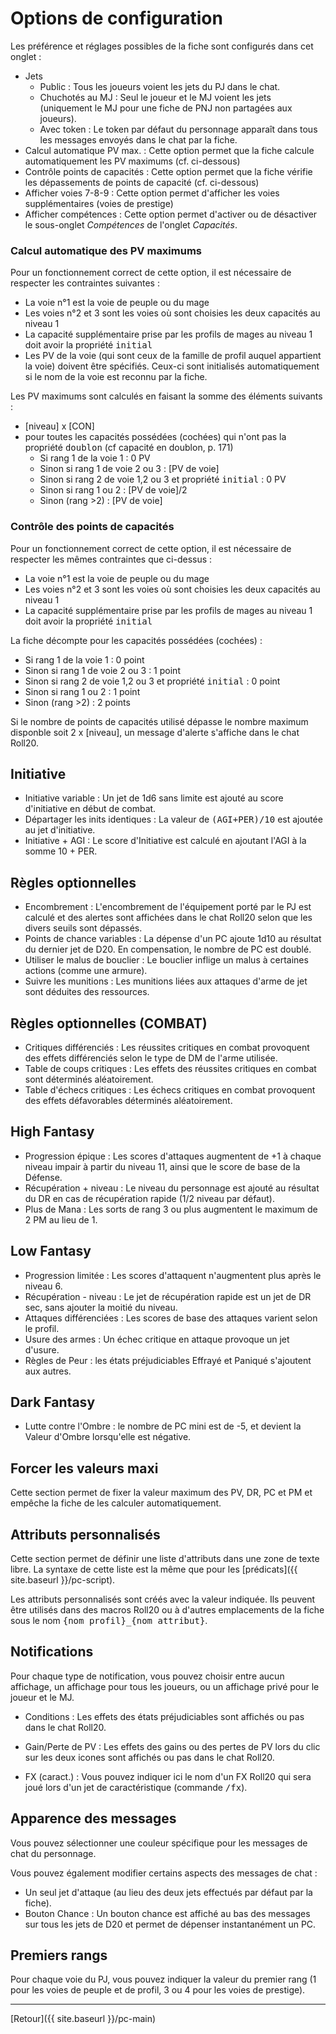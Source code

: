 # Options de configuration

Les préférence et réglages possibles de la fiche sont configurés dans cet onglet :
- Jets
  - Public : Tous les joueurs voient les jets du PJ dans le chat.
  - Chuchotés au MJ : Seul le joueur et le MJ voient les jets (uniquement le MJ pour une fiche de PNJ non partagées aux joueurs).
  - Avec token : Le token par défaut du personnage apparaît dans tous les messages envoyés dans le chat par la fiche.
- Calcul automatique PV max. : Cette option permet que la fiche calcule automatiquement les PV maximums (cf. ci-dessous)
- Contrôle points de capacités : Cette option permet que la fiche vérifie les dépassements de points de capacité (cf. ci-dessous)
- Afficher voies 7-8-9 : Cette option permet d'afficher les voies supplémentaires (voies de prestige)
- Afficher compétences : Cette option permet d'activer ou de désactiver le sous-onglet _Compétences_ de l'onglet _Capacités_.

### Calcul automatique des PV maximums

Pour un fonctionnement correct de cette option, il est nécessaire de respecter les contraintes suivantes :
- La voie n°1 est la voie de peuple ou du mage
- Les voies n°2 et 3 sont les voies où sont choisies les deux capacités au niveau 1
- La capacité supplémentaire prise par les profils de mages au niveau 1 doit avoir la propriété <kbd>initial</kbd>
- Les PV de la voie (qui sont ceux de la famille de profil auquel appartient la voie) doivent être spécifiés. Ceux-ci sont initialisés automatiquement si le nom de la voie est reconnu par la fiche.

Les PV maximums sont calculés en faisant la somme des éléments suivants :
- [niveau] x [CON]
- pour toutes les capacités possédées (cochées) qui n'ont pas la propriété <kbd>doublon</kbd> (cf capacité en doublon, p. 171)
  - Si rang 1 de la voie 1 : 0 PV
  - Sinon si rang 1 de voie 2 ou 3 : [PV de voie]
  - Sinon si rang 2 de voie 1,2 ou 3 et propriété <kbd>initial</kbd> : 0 PV
  - Sinon si rang 1 ou 2 : [PV de voie]/2
  - Sinon (rang >2) : [PV de voie]

### Contrôle des points de capacités

Pour un fonctionnement correct de cette option, il est nécessaire de respecter les mêmes contraintes que ci-dessus :
- La voie n°1 est la voie de peuple ou du mage
- Les voies n°2 et 3 sont les voies où sont choisies les deux capacités au niveau 1
- La capacité supplémentaire prise par les profils de mages au niveau 1 doit avoir la propriété <kbd>initial</kbd>

La fiche décompte pour les capacités possédées (cochées) :
- Si rang 1 de la voie 1 : 0 point
- Sinon si rang 1 de voie 2 ou 3 : 1 point
- Sinon si rang 2 de voie 1,2 ou 3 et propriété <kbd>initial</kbd> : 0 point
- Sinon si rang 1 ou 2 : 1 point
- Sinon (rang >2) : 2 points

Si le nombre de points de capacités utilisé dépasse le nombre maximum disponble soit 2 x [niveau], un message d'alerte s'affiche dans le chat Roll20.

## Initiative

- Initiative variable : Un jet de 1d6 sans limite est ajouté au score d'initiative en début de combat.
- Départager les inits identiques : La valeur de <kbd>(AGI+PER)/10</kbd> est ajoutée au jet d'initiative.
- Initiative + AGI : Le score d'Initiative est calculé en ajoutant l'AGI à la somme 10 + PER.

## Règles optionnelles

- Encombrement : L'encombrement de l'équipement porté par le PJ est calculé et des alertes sont affichées dans le chat Roll20 selon que les divers seuils sont dépassés.
- Points de chance variables : La dépense d'un PC ajoute 1d10 au résultat du dernier jet de D20. En compensation, le nombre de PC est doublé.
- Utiliser le malus de bouclier : Le bouclier inflige un malus à certaines actions (comme une armure).
- Suivre les munitions : Les munitions liées aux attaques d'arme de jet sont déduites des ressources.

## Règles optionnelles (COMBAT)
- Critiques différenciés : Les réussites critiques en combat provoquent des effets différenciés selon le type de DM de l'arme utilisée.
- Table de coups critiques : Les effets des réussites critiques en combat sont déterminés aléatoirement.
- Table d'échecs critiques : Les échecs critiques en combat provoquent des effets défavorables déterminés aléatoirement.

## High Fantasy

- Progression épique : Les scores d'attaques augmentent de +1 à chaque niveau impair à partir du niveau 11, ainsi que le score de base de la Défense.
- Récupération + niveau : Le niveau du personnage est ajouté au résultat du DR en cas de récupération rapide (1/2 niveau par défaut).
- Plus de Mana : Les sorts de rang 3 ou plus augmentent le maximum de 2 PM au lieu de 1.

## Low Fantasy

- Progression limitée : Les scores d'attaquent n'augmentent plus après le niveau 6.
- Récupération - niveau : Le jet de récupération rapide est un jet de DR sec, sans ajouter la moitié du niveau.
- Attaques différenciées : Les scores de base des attaques varient selon le profil.
- Usure des armes : Un échec critique en attaque provoque un jet d'usure.
- Règles de Peur : les états préjudiciables Effrayé et Paniqué s'ajoutent aux autres.

## Dark Fantasy
- Lutte contre l'Ombre : le nombre de PC mini est de -5, et devient la Valeur d'Ombre lorsqu'elle est négative.

## Forcer les valeurs maxi

Cette section permet de fixer la valeur maximum des PV, DR, PC et PM et empêche la fiche de les calculer automatiquement.

## Attributs personnalisés

Cette section permet de définir une liste d'attributs dans une zone de texte libre. La syntaxe de cette liste est la même que pour les [prédicats]({{ site.baseurl }}/pc-script).

Les attributs personnalisés sont créés avec la valeur indiquée. Ils peuvent être utilisés dans des macros Roll20 ou à d'autres emplacements de la fiche sous le nom <kbd>{nom profil}_{nom attribut}</kbd>.

## Notifications

Pour chaque type de notification, vous pouvez choisir entre aucun affichage, un affichage pour tous les joueurs, ou un affichage privé pour le joueur et le MJ.

- Conditions : Les effets des états préjudiciables sont affichés ou pas dans le chat Roll20.
- Gain/Perte de PV : Les effets des gains ou des pertes de PV lors du clic sur les deux icones sont affichés ou pas dans le chat Roll20.

- FX (caract.) : Vous pouvez indiquer ici le nom d'un FX Roll20 qui sera joué lors d'un jet de caractéristique (commande <kbd>/fx</kbd>).

## Apparence des messages

Vous pouvez sélectionner une couleur spécifique pour les messages de chat du personnage.

Vous pouvez également modifier certains aspects des messages de chat :
- Un seul jet d'attaque (au lieu des deux jets effectués par défaut par la fiche).
- Bouton Chance : Un bouton chance est affiché au bas des messages sur tous les jets de D20 et permet de dépenser instantanément un PC.

## Premiers rangs

Pour chaque voie du PJ, vous pouvez indiquer la valeur du premier rang (1 pour les voies de peuple et de profil, 3 ou 4 pour les voies de prestige).

---

[Retour]({{ site.baseurl }}/pc-main)
